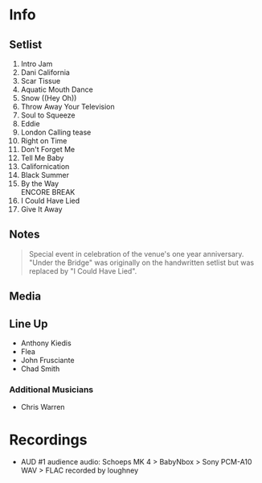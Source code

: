# Info

## Setlist

1. Intro Jam
2. Dani California
3. Scar Tissue
4. Aquatic Mouth Dance
5. Snow ((Hey Oh))
6. Throw Away Your Television
7. Soul to Squeeze
8. Eddie
9. London Calling tease
10. Right on Time
11. Don't Forget Me
12. Tell Me Baby
13. Californication
14. Black Summer
15. By the Way
<br> ENCORE BREAK
16. I Could Have Lied
17. Give It Away

## Notes
 
 > Special event in celebration of the venue's one year anniversary. "Under the Bridge" was originally on the handwritten setlist but was replaced by "I Could Have Lied".
 
## Media 

## Line Up

* Anthony Kiedis
* Flea
* John Frusciante
* Chad Smith

### Additional Musicians

* Chris Warren

# Recordings

* AUD #1 audience audio: Schoeps MK 4 > BabyNbox > Sony PCM-A10 WAV > FLAC recorded by loughney


